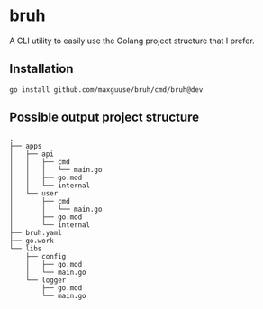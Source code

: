 # bruh
A CLI utility to easily use the Golang project structure that I prefer.

## Installation
```
go install github.com/maxguuse/bruh/cmd/bruh@dev
```

## Possible output project structure
```
.
├── apps
│   ├── api
│   │   ├── cmd
│   │   │   └── main.go
│   │   ├── go.mod
│   │   └── internal
│   └── user
│       ├── cmd
│       │   └── main.go
│       ├── go.mod
│       └── internal
├── bruh.yaml
├── go.work
└── libs
    ├── config
    │   ├── go.mod
    │   └── main.go
    └── logger
        ├── go.mod
        └── main.go
```